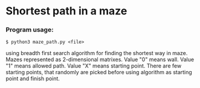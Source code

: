 # Shortest path in a maze
### Program usage:
``$ python3 maze_path.py <file>``

using breadth first search algorithm for finding the shortest way in maze.
Mazes represented as 2-dimensional matrixes.
Value "0" means wall.
Value "1" means allowed path.
Value "X" means starting point.
There are few starting points, that randomly are picked before using
algorithm as starting point and finish point.
